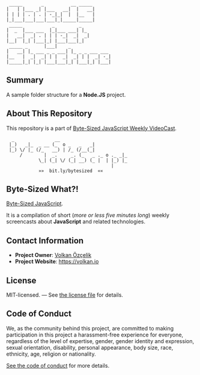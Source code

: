 ```
 _____       _          __ _____       
|   | |___ _| |___   __|  |   __|      
| | | | . | . | -_|_|  |  |__   |      
|_|___|___|___|___|_|_____|_____|      
 _____           _         _           
|  _  |___ ___  |_|___ ___| |_         
|   __|  _| . | | | -_|  _|  _|        
|__|  |_| |___|_| |___|___|_|          
 _____ _      |___|    _
|   __| |_ ___ _ _ ___| |_ _ _ ___ ___ 
|__   |  _|  _| | |  _|  _| | |  _| -_|
|_____|_| |_| |___|___|_| |___|_| |___|
```

## Summary

A sample folder structure for a **Node.JS** project.

## About This Repository

This repository is a part of [Byte-Sized JavaScript Weekly VideoCast][vidcast].

```
  _               __
 |_)   _|_  _ __ (_  o _   _   _|
 |_) \/ |_ (/_   __) | /_ (/__(_|
     /        |  _.     _. (_   _ ._ o ._ _|_
            \_| (_| \/ (_| __) (_ |  | |_) |_
                                       |
            »»  bit.ly/bytesized  ««
```

## Byte-Sized What?!

[Byte-Sized JavaScript][vidcast].

It is a compilation of short (*more or less five minutes long*) weekly screencasts about **JavaScript** and related technologies.

## Contact Information

* **Project Owner**: [Volkan Özçelik](mailto:me@volkan.io)
* **Project Website**: <https://volkan.io>

## License

MIT-licensed. — See [the license file](LICENSE.md) for details.

## Code of Conduct

We, as the community behind this project, are committed to making participation in this project a harassment-free experience for everyone, regardless of the level of expertise, gender, gender identity and expression, sexual orientation, disability, personal appearance, body size, race, ethnicity, age, religion or nationality.

[See the code of conduct](CODE_OF_CONDUCT.md) for more details.

[vidcast]: https://www.youtube.com/channel/UC8OLZSlFO8cwRo9M30v-TkA
[ticket]: https://github.com/jsbites/babil/issues/new

